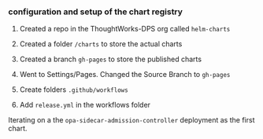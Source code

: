 ### configuration and setup of the chart registry

1. Created a repo in the ThoughtWorks-DPS org  called `helm-charts`
   
2. Created a folder `/charts` to store the actual charts
   
3. Created a branch `gh-pages` to store the published charts
   
4. Went to Settings/Pages. Changed the Source Branch to `gh-pages`
   
5. Create folders `.github/workflows`
   
6.  Add `release.yml` in the workflows folder


Iterating on a the `opa-sidecar-admission-controller` deployment as the first chart.  
